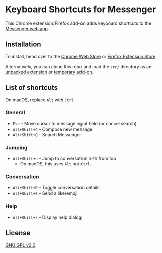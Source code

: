 # Keyboard Shortcuts for Messenger

This Chrome extension/Firefox add-on adds keyboard shortcuts to the [Messenger web app](http://messenger.com).

## Installation
To install, head over to the [Chrome Web Store](https://chrome.google.com/webstore/detail/keyboard-shortcuts-for-me/elgfaolomlhhmppjdicpgpmglkllebfb?hl=en-US&gl=US) or [Firefox Extension Store](https://addons.mozilla.org/en-US/firefox/addon/keyboardshortcutsformessenger/).

Alternatively, you can clone this repo and load the `src/` directory as an [unpacked extension](https://developer.chrome.com/extensions/getstarted#unpacked) or [temporary add-on](https://developer.mozilla.org/en-US/docs/Tools/about%3Adebugging#Enabling_add-on_debugging).

## List of shortcuts

On macOS, replace `Alt` with `Ctrl`.

### General
* `Esc` &ndash; Move cursor to message input field (or cancel search)
* `Alt+Shift+C` &ndash; Compose new message
* `Alt+Shift+Q` &ndash; Search Messenger

### Jumping
* `Alt+Shift+n` &ndash; Jump to conversation <i>n</i>-th from top
  * On macOS, this uses `Alt` not `Ctrl`.

### Conversation
* `Alt+Shift+D` &ndash; Toggle conversation details
* `Alt+Shift+E` &ndash; Send a like/emoji

### Help
* `Alt+Shift+/` &ndash; Display help dialog

## License

[GNU GPL v2.0](https://www.gnu.org/licenses/gpl-2.0.txt).
